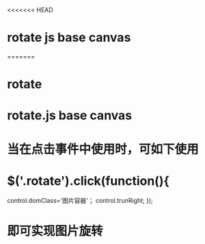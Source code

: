 ﻿<<<<<<< HEAD
# rotate js base canvas
=======
# rotate
# rotate.js base canvas
# 当在点击事件中使用时，可如下使用
# $('.rotate').click(function(){
  control.domClass='图片容器'；
  control.trunRight;
});
# 即可实现图片旋转
